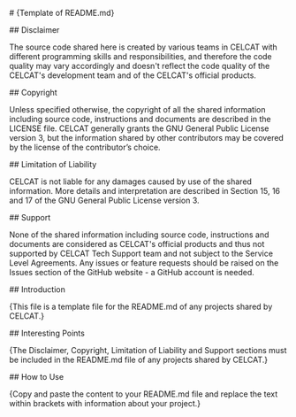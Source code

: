 &#35; {Template of README.md}

&#35;&#35; Disclaimer

The source code shared here is created by various teams in CELCAT with different programming skills and responsibilities, and therefore the code quality may vary accordingly and doesn't reflect the code quality of the CELCAT's development team and of the CELCAT's official products.

&#35;&#35; Copyright

Unless specified otherwise, the copyright of all the shared information including source code, instructions and documents are described in the LICENSE file. CELCAT generally grants the GNU General Public License version 3, but the information shared by other contributors may be covered by the license of the contributor’s choice.

&#35;&#35; Limitation of Liability

CELCAT is not liable for any damages caused by use of the shared information. More details and interpretation are described in Section 15, 16 and 17 of the GNU General Public License version 3.

&#35;&#35; Support

None of the shared information including source code, instructions and documents are considered as CELCAT's official products and thus not supported by CELCAT Tech Support team and not subject to the Service Level Agreements. Any issues or feature requests should be raised on the Issues section of the GitHub website - a GitHub account is needed.

&#35;&#35; Introduction

{This file is a template file for the README.md of any projects shared by CELCAT.}

&#35;&#35; Interesting Points

{The Disclaimer, Copyright, Limitation of Liability and Support sections must be included in the README.md file of any projects shared by CELCAT.}

&#35;&#35; How to Use

{Copy and paste the content to your README.md file and replace the text within brackets with information about your project.}
